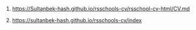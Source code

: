1. https://Sultanbek-hash.github.io/rsschools-cv/rsschool-cv-html/CV.md

2. https://sultanbek-hash.github.io/rsschools-cv/index
